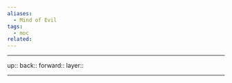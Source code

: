 ```yaml
---
aliases:
  - Mind of Evil
tags:
  - moc
related:
---
```


***

up:: 
back:: 
forward:: 
layer:: 

***
